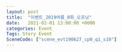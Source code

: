 ```yaml
---
layout: post
title:  "이벤트_2019여름_0화_오프닝"
date:   2021-02-01 13:00:00 +0000
categories: Event
Tags: Story Event
SceneCode: ["scene_evt190627_cp0_q1_s10"]
---
```

